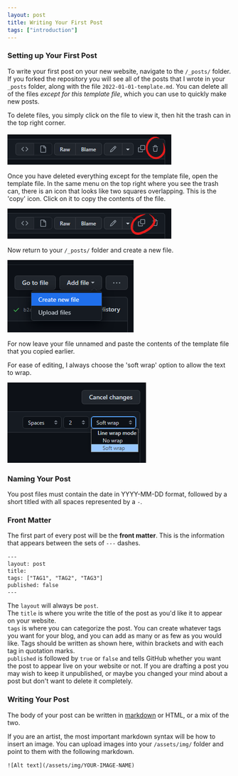 ```yaml
---
layout: post
title: Writing Your First Post
tags: ["introduction"]
---
```


### Setting up Your First Post

To write your first post on your new website, navigate to the `/_posts/` folder. If you forked the repository you will see all of the posts that I wrote in your `_posts` folder, along with the file `2022-01-01-template.md`. You can delete all of the files *except for this template file*, which you can use to quickly make new posts.

To delete files, you simply click on the file to view it, then hit the trash can in the top right corner.

![A screenshot of the top right corner of each GitHub file. It shows a menu of icons, with the last icon, which is circled here in red, being a trash can.](/assets/img/post/first-post-01.png)

Once you have deleted everything except for the template file, open the template file. In the same menu on the top right where you see the trash can, there is an icon that looks like two squares overlapping. This is the 'copy' icon. Click on it to copy the contents of the file.

![A screenshot of the same menu, with the icon that looks like two squares overlapping circled in red.](/assets/img/post/first-post-02.png)

Now return to your `/_posts/` folder and create a new file.

![A screenshot showing the dropdown menu 'Add file > create new file'](/assets/img/post/first-post-03.png)

For now leave your file unnamed and paste the contents of the template file that you copied earlier.

For ease of editing, I always choose the 'soft wrap' option to allow the text to wrap.

![A screenshot showing the drop down menu 'Line wrapmode > soft wrap'](/assets/img/post/first-post-04.png)

### Naming Your Post

You post files must contain the date in YYYY-MM-DD format, followed by a short titled with all spaces represented by a `-`. 

### Front Matter

The first part of every post will be the **front matter**. This is the information that appears between the sets of `---` dashes.

```
---
layout: post
title: 
tags: ["TAG1", "TAG2", "TAG3"]
published: false
---
```

The `layout` will always be `post`.  
The `title` is where you write the title of the post as you'd like it to appear on your website.  
`tags` is where you can categorize the post. You can create whatever tags you want for your blog, and you can add as many or as few as you would like. Tags should be written as shown here, within brackets and with each tag in quotation marks.  
`published` is followed by `true` or `false` and tells GitHub whether you want the post to appear live on your website or not. If you are drafting a post you may wish to keep it unpublished, or maybe you changed your mind about a post but don't want to delete it completely.

### Writing Your Post

The body of your post can be written in [markdown](https://github.github.com/gfm/) or HTML, or a mix of the two. 

If you are an artist, the most important markdown syntax will be how to insert an image. You can upload images into your `/assets/img/` folder and point to them with the following markdown.

```
![Alt text](/assets/img/YOUR-IMAGE-NAME)
```


